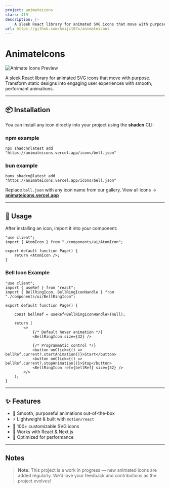 ```yaml
---
project: animateicons
stars: 419
description: |-
    A sleek React library for animated SVG icons that move with purpose. Transform static designs into engaging user experiences with smooth, performant animations.
url: https://github.com/Avijit07x/animateicons
---
```


# AnimateIcons

![Animate Icons Preview](https://animateicons.vercel.app/_next/static/media/og.8b896778.png)

A sleek React library for animated SVG icons that move with purpose. Transform static designs into engaging user experiences with smooth, performant animations.

---

## 📦 Installation

You can install any icon directly into your project using the **shadcn** CLI:

### npm example

```
npx shadcn@latest add "https://animateicons.vercel.app/icons/bell.json"
```

### bun example

```
bunx shadcn@latest add "https://animateicons.vercel.app/icons/bell.json"
```

Replace `bell.json` with any icon name from our gallery.
View all icons → **[animateicons.vercel.app](https://animateicons.vercel.app)**

---

## 🚀 Usage

After installing an icon, import it into your component:

```tsx
"use client";
import { AtomIcon } from "./components/ui/AtomIcon";

export default function Page() {
	return <AtomIcon />;
}
```

### Bell Icon Example

```tsx
"use client";
import { useRef } from "react";
import { BellRingIcon, BellRingIconHandle } from "./components/ui/BellRingIcon";

export default function Page() {
    
	const bellRef = useRef<BellRingIconHandle>(null);

	return (
		<>
			{/* Default hover animation */}
			<BellRingIcon size={32} />

			{/* Programmatic control */}
			<button onClick={() => bellRef.current?.startAnimation()}>Start</button>
			<button onClick={() => bellRef.current?.stopAnimation()}>Stop</button>
			<BellRingIcon ref={bellRef} size={32} />
		</>
	);
}
```

---

## ✨ Features

- 🎯 Smooth, purposeful animations out-of-the-box
- ⚡ Lightweight & built with `motion/react`
- 🎨 100+ customizable SVG icons
- 📱 Works with React & Next.js
- 🔧 Optimized for performance

---

## Notes

> **Note:** This project is a work in progress — new animated icons are added regularly.
> We’d love your feedback and contributions as the project evolves!

